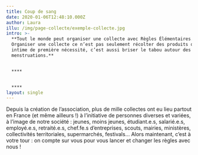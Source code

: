 ```yaml
---
title: Coup de sang
date: 2020-01-06T12:48:10.000Z
author: Laura
illu: /img/page-collecte/exemple-collecte.jpg
intro: >-
  **Tout le monde peut organiser une collecte avec Règles Élémentaires.
  Organiser une collecte ce n’est pas seulement récolter des produits d’hygiène
  intime de première nécessité, c’est aussi briser le tabou autour des
  menstruations.**


  ****


  ****
layout: single
---
```

Depuis la création de l’association, plus de mille collectes ont eu lieu partout en France (et même ailleurs !) à l’initiative de personnes diverses et variées, à l’image de notre société : jeunes, moins jeunes, étudiant.e.s, salarié.e.s, employé.e.s, retraité.e.s, chef.fe.s d’entreprises, scouts, mairies, ministères, collectivités territoriales, supermarchés, festivals… Alors maintenant, c’est à votre tour : on compte sur vous pour vous lancer et changer les règles avec nous ! 

